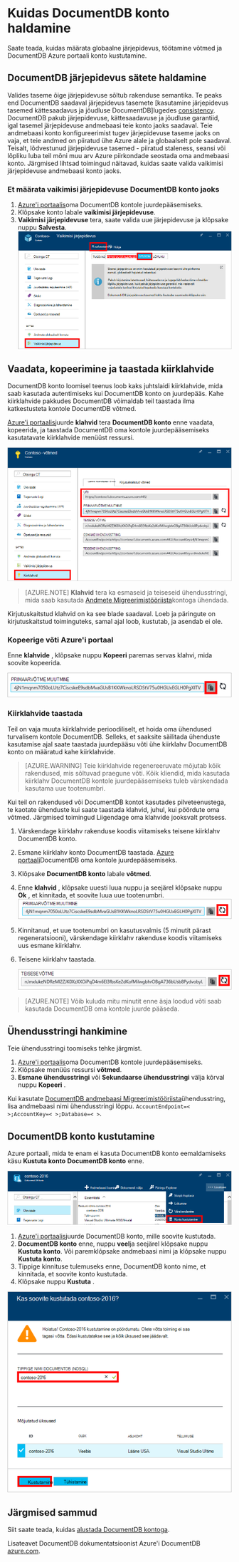 <properties
    pageTitle="DocumentDB konto Azure portaali kaudu haldamine | Microsoft Azure'i"
    description="Saate teada, kuidas hallata DocumentDB kontot Azure portaali kaudu. Leiate Azure'i portaal abil vaadata, kopeerida, kustutada ja juurdepääs kontod juhend."
    keywords="Azure'i portaalis documentdb, Azure'i, Microsoft Azure'i"
    services="documentdb"
    documentationCenter=""
    authors="kirillg"
    manager="jhubbard"
    editor="cgronlun"/>

<tags
    ms.service="documentdb"
    ms.workload="data-services"
    ms.tgt_pltfrm="na"
    ms.devlang="na"
    ms.topic="article"
    ms.date="10/14/2016"
    ms.author="kirillg"/>

# <a name="how-to-manage-a-documentdb-account"></a>Kuidas DocumentDB konto haldamine

Saate teada, kuidas määrata globaalne järjepidevus, töötamine võtmed ja DocumentDB Azure portaali konto kustutamine.

## <a id="consistency"></a>DocumentDB järjepidevus sätete haldamine

Valides taseme õige järjepidevuse sõltub rakenduse semantika. Te peaks end DocumentDB saadaval järjepidevus tasemete [kasutamine järjepidevus tasemed kättesaadavus ja jõudluse DocumentDB]lugedes [consistency]. DocumentDB pakub järjepidevuse, kättesaadavuse ja jõudluse garantiid, igal tasemel järjepidevuse andmebaasi teie konto jaoks saadaval. Teie andmebaasi konto konfigureerimist tugev järjepidevuse taseme jaoks on vaja, et teie andmed on piiratud ühe Azure alale ja globaalselt pole saadaval. Teisalt, lõdvestunud järjepidevuse tasemed - piiratud staleness, seansi või lõpliku luba teil mõni muu arv Azure piirkondade seostada oma andmebaasi konto. Järgmised lihtsad toimingud näitavad, kuidas saate valida vaikimisi järjepidevuse andmebaasi konto jaoks. 

### <a name="to-specify-the-default-consistency-for-a-documentdb-account"></a>Et määrata vaikimisi järjepidevuse DocumentDB konto jaoks

1. [Azure'i portaalis](https://portal.azure.com/)oma DocumentDB kontole juurdepääsemiseks.
2. Klõpsake konto labale **vaikimisi järjepidevuse**.
3. **Vaikimisi järjepidevuse** tera, saate valida uue järjepidevuse ja klõpsake nuppu **Salvesta**.
    ![Vaikimisi järjepidevuse seanss][5]

## <a id="keys"></a>Vaadata, kopeerimine ja taastada kiirklahvide
DocumentDB konto loomisel teenus loob kaks juhtslaidi kiirklahvide, mida saab kasutada autentimiseks kui DocumentDB konto on juurdepääs. Kahe kiirklahvide pakkudes DocumentDB võimaldab teil taastada ilma katkestusteta kontole DocumentDB võtmed. 

[Azure'i portaalis](https://portal.azure.com/)juurde **klahvid** tera **DocumentDB konto** enne vaadata, kopeerida, ja taastada DocumentDB oma kontole juurdepääsemiseks kasutatavate kiirklahvide menüüst ressursi.

![Azure'i portaalis kuvatõmmis, võtmed blade](./media/documentdb-manage-account/keys.png)

> [AZURE.NOTE] **Klahvid** tera ka esmaseid ja teiseseid ühendusstringi, mida saab kasutada [Andmete Migreerimistööriista](documentdb-import-data.md)kontoga ühendada.

Kirjutuskaitstud klahvid on ka see blade saadaval. Loeb ja päringute on kirjutuskaitstud toiminguteks, samal ajal loob, kustutab, ja asendab ei ole.

### <a name="copy-an-access-key-in-the-azure-portal"></a>Kopeerige võti Azure'i portaal

Enne **klahvide** , klõpsake nuppu **Kopeeri** paremas servas klahvi, mida soovite kopeerida.

![Vaatamine ja kopeerimine Azure'i portaalis klahvid tera võti](./media/documentdb-manage-account/copykeys.png)

### <a name="regenerate-access-keys"></a>Kiirklahvide taastada

Teil on vaja muuta kiirklahvide perioodiliselt, et hoida oma ühendused turvalisem kontole DocumentDB. Selleks, et saaksite säilitada ühenduste kasutamise ajal saate taastada juurdepääsu võti ühe kiirklahv DocumentDB konto on määratud kahe kiirklahvide.

> [AZURE.WARNING] Teie kiirklahvide regenereeruvate mõjutab kõik rakendused, mis sõltuvad praegune võti. Kõik kliendid, mida kasutada kiirklahv DocumentDB kontole juurdepääsemiseks tuleb värskendada kasutama uue tootenumbri.

Kui teil on rakendused või DocumentDB kontot kasutades pilveteenustega, te kaotate ühenduste kui saate taastada klahvid, juhul, kui pöördute oma võtmed. Järgmised toimingud Liigendage oma klahvide jooksvalt protsess.

1. Värskendage kiirklahv rakenduse koodis viitamiseks teisene kiirklahv DocumentDB konto.
2. Esmane kiirklahv konto DocumentDB taastada. [Azure portaali](https://portal.azure.com/)DocumentDB oma kontole juurdepääsemiseks.
3. Klõpsake **DocumentDB konto** labale **võtmed**.
4. Enne **klahvid** , klõpsake uuesti luua nuppu ja seejärel klõpsake nuppu **Ok** , et kinnitada, et soovite luua uue tootenumbri.
    ![Kiirklahvide taastada](./media/documentdb-manage-account/regenerate-keys.png)

5. Kinnitanud, et uue tootenumbri on kasutusvalmis (5 minutit pärast regeneratsiooni), värskendage kiirklahv rakenduse koodis viitamiseks uus esmane kiirklahv.
6. Teisene kiirklahv taastada.

    ![Kiirklahvide taastada](./media/documentdb-manage-account/regenerate-secondary-key.png)


> [AZURE.NOTE] Võib kuluda mitu minutit enne äsja loodud võti saab kasutada DocumentDB oma kontole juurde pääseda.

## <a name="get-the--connection-string"></a>Ühendusstringi hankimine

Teie ühendusstringi toomiseks tehke järgmist. 

1. [Azure'i portaalis](https://portal.azure.com)oma DocumentDB kontole juurdepääsemiseks.
2. Klõpsake menüüs ressursi **võtmed**.
3. **Esmane ühendusstringi** või **Sekundaarse ühendusstringi** välja kõrval nuppu **Kopeeri** . 

Kui kasutate [DocumentDB andmebaasi Migreerimistööriista](documentdb-import-data.md)ühendusstring, lisa andmebaasi nimi ühendusstringi lõppu. `AccountEndpoint=< >;AccountKey=< >;Database=< >`.

## <a id="delete"></a>DocumentDB konto kustutamine
Azure portaali, mida te enam ei kasuta DocumentDB konto eemaldamiseks käsu **Kustuta konto** **DocumentDB konto** enne.

![Kuidas kustutada DocumentDB konto Azure'i portaalis](./media/documentdb-manage-account/deleteaccount.png)


1. [Azure'i portaalis](https://portal.azure.com/)juurde DocumentDB konto, mille soovite kustutada.
2. **DocumentDB konto** enne, nuppu **veel**ja seejärel klõpsake nuppu **Kustuta konto**. Või paremklõpsake andmebaasi nimi ja klõpsake nuppu **Kustuta konto**.
3. Tippige kinnituse tulemuseks enne, DocumentDB konto nime, et kinnitada, et soovite konto kustutada.
4. Klõpsake nuppu **Kustuta** .

![Kuidas kustutada DocumentDB konto Azure'i portaalis](./media/documentdb-manage-account/delete-account-confirm.png)

## <a id="next"></a>Järgmised sammud

Siit saate teada, kuidas [alustada DocumentDB kontoga](http://go.microsoft.com/fwlink/p/?LinkId=402364).

Lisateavet DocumentDB dokumentatsioonist Azure'i DocumentDB [azure.com](http://go.microsoft.com/fwlink/?LinkID=402319&clcid=0x409).


<!--Image references-->
[1]: ./media/documentdb-manage-account/documentdb_add_region-1.png
[2]: ./media/documentdb-manage-account/documentdb_add_region-2.png
[3]: ./media/documentdb-manage-account/documentdb_change_write_region-1.png
[4]: ./media/documentdb-manage-account/documentdb_change_write_region-2.png
[5]: ./media/documentdb-manage-account/documentdb_change_consistency-1.png
[6]: ./media/documentdb-manage-account/chooseandsaveconsistency.png

<!--Reference style links - using these makes the source content way more readable than using inline links-->
[bcdr]: https://azure.microsoft.com/documentation/articles/best-practices-availability-paired-regions/
[consistency]: https://azure.microsoft.com/documentation/articles/documentdb-consistency-levels/
[azureregions]: https://azure.microsoft.com/en-us/regions/#services
[offers]: https://azure.microsoft.com/en-us/pricing/details/documentdb/
